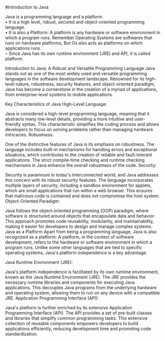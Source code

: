#Introduction to Java

Java is a programming language and a platform.  
• It is a high level, robust, secured and object-oriented programming language.  
• It is also a Platform: A platform is any hardware or software environment in which a program
runs. Remember Operating Systems are softwares that runs on hardware platforms, But Os also
acts as platforms on which applications runs.  
◦ Since Java has its own runtime environment (JRE) and API, it is called platform.  

Introduction to Java: A Robust and Versatile Programming Language
Java stands out as one of the most widely used and versatile programming languages in the software development landscape. Renowned for its high-level nature, robustness, security features, and object-oriented paradigm, Java has become a cornerstone in the creation of a myriad of applications, from enterprise-level systems to mobile applications.

Key Characteristics of Java
High-Level Language:

Java is considered a high-level programming language, meaning that it abstracts many low-level details, providing a more intuitive and user-friendly syntax. This characteristic simplifies the coding process and allows developers to focus on solving problems rather than managing hardware intricacies.
Robustness:

One of the distinctive features of Java is its emphasis on robustness. The language includes built-in mechanisms for handling errors and exceptional situations, which contributes to the creation of reliable and fault-tolerant applications. The strict compile-time checking and runtime checking mechanisms in Java enhance the overall robustness of the code.
Security:

Security is paramount in today's interconnected world, and Java addresses this concern with its robust security features. The language incorporates multiple layers of security, including a sandbox environment for applets, which are small applications that run within a web browser. This ensures that malicious code is contained and does not compromise the host system.
Object-Oriented Paradigm:

Java follows the object-oriented programming (OOP) paradigm, where software is structured around objects that encapsulate data and behavior. This approach promotes code reusability, modularity, and maintainability, making it easier for developers to design and manage complex systems.
Java as a Platform
Apart from being a programming language, Java is also recognized as a platform. A platform, in the context of software development, refers to the hardware or software environment in which a program runs. Unlike some other languages that are tied to specific operating systems, Java's platform independence is a key advantage.

Java Runtime Environment (JRE):

Java's platform independence is facilitated by its own runtime environment, known as the Java Runtime Environment (JRE). The JRE provides the necessary runtime libraries and components for executing Java applications. This decouples Java programs from the underlying hardware and operating system, allowing them to run on any device with a compatible JRE.
Application Programming Interface (API):

Java's platform is further enriched by its extensive Application Programming Interface (API). The API provides a set of pre-built classes and libraries that simplify common programming tasks. This extensive collection of reusable components empowers developers to build applications efficiently, reducing development time and promoting code standardization.
